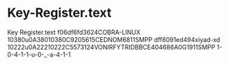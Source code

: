 # Key-Register.text
Key Register.text
f06df6fd3624COBRA-LINUX
10380u0A38010380C9205615CEDNOM6811SMPP
dff8091ed494xiyad-xd
10222u0A22210222C5573124VONIRFYTRIDBBCE404686A0G1911SMPP
1-0-4-1-1-u-0-_-a-4-1-1
